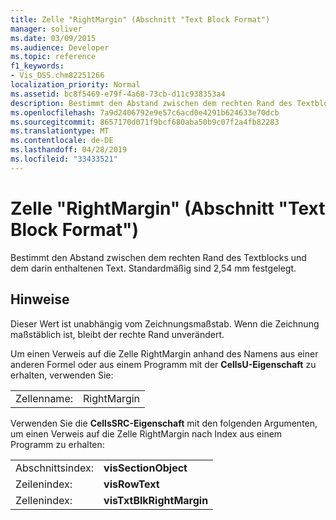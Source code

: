 ```yaml
---
title: Zelle "RightMargin" (Abschnitt "Text Block Format")
manager: soliver
ms.date: 03/09/2015
ms.audience: Developer
ms.topic: reference
f1_keywords:
- Vis_DSS.chm82251266
localization_priority: Normal
ms.assetid: bc8f5469-e79f-4a68-73cb-d11c938353a4
description: Bestimmt den Abstand zwischen dem rechten Rand des Textblocks und dem darin enthaltenen Text. Standardmäßig sind 2,54 mm festgelegt.
ms.openlocfilehash: 7a9d2406792e9e57c6acd0e4291b624633e70dcb
ms.sourcegitcommit: 8657170d071f9bcf680aba50b9c07f2a4fb82283
ms.translationtype: MT
ms.contentlocale: de-DE
ms.lasthandoff: 04/28/2019
ms.locfileid: "33433521"
---
```

# <a name="rightmargin-cell-text-block-format-section"></a>Zelle "RightMargin" (Abschnitt "Text Block Format")

Bestimmt den Abstand zwischen dem rechten Rand des Textblocks und dem darin enthaltenen Text. Standardmäßig sind 2,54 mm festgelegt.
  
## <a name="remarks"></a>Hinweise

Dieser Wert ist unabhängig vom Zeichnungsmaßstab. Wenn die Zeichnung maßstäblich ist, bleibt der rechte Rand unverändert.
  
Um einen Verweis auf die Zelle RightMargin anhand des Namens aus einer anderen Formel oder aus einem Programm mit der **CellsU-Eigenschaft** zu erhalten, verwenden Sie: 
  
|||
|:-----|:-----|
| Zellenname:  <br/> | RightMargin  <br/> |
   
Verwenden Sie die **CellsSRC-Eigenschaft** mit den folgenden Argumenten, um einen Verweis auf die Zelle RightMargin nach Index aus einem Programm zu erhalten: 
  
|||
|:-----|:-----|
| Abschnittsindex:  <br/> |**visSectionObject** <br/> |
| Zeilenindex:  <br/> |**visRowText** <br/> |
| Zellenindex:  <br/> |**visTxtBlkRightMargin** <br/> |
   

